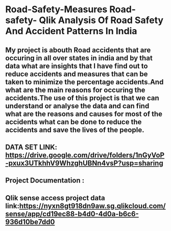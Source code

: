# Road-Safety-Measures  Road-safety- Qlik Analysis Of Road Safety And Accident Patterns In India
## My project is abouth Road accidents that are occuring in all over states in india and by that data what are insights that I have find out to reduce accidents and measures that can be taken to minimize the percentage accidents.And what are the main reasons for occuring the accidents.The use of this project is that we can understand or analyse the data and can find what are the reasons and causes for most of the accidents what can be done to reduce the accidents and save the lives of the people.
## DATA SET LINK: https://drive.google.com/drive/folders/1nGyVoP-pxux3UTkhhV9WhzghUBNn4vsP?usp=sharing
## Project Documentation : 
## Qlik sense access project data link:https://nyxn8gt918dn9aw.sg.qlikcloud.com/sense/app/cd19ec88-b4d0-4d0a-b6c6-936d10be7dd0
